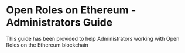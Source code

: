 # Open Roles on Ethereum - Administrators Guide

This guide has been provided to help Administrators working with Open Roles on the Ethereum blockchain 
